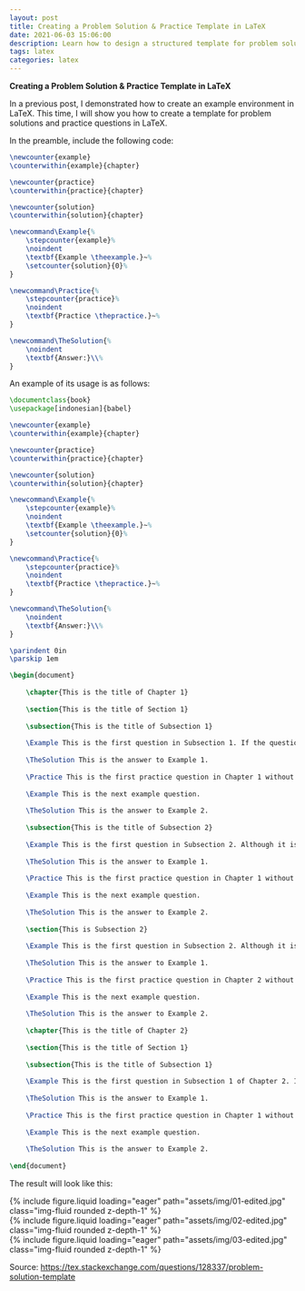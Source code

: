 ```yaml
---
layout: post
title: Creating a Problem Solution & Practice Template in LaTeX
date: 2021-06-03 15:06:00
description: Learn how to design a structured template for problem solutions and practice questions in LaTeX to enhance your documents.
tags: latex
categories: latex
---
```


**Creating a Problem Solution & Practice Template in LaTeX**

In a previous post, I demonstrated how to create an example environment in LaTeX. This time, I will show you how to create a template for problem solutions and practice questions in LaTeX.

In the preamble, include the following code:

```latex
\newcounter{example}
\counterwithin{example}{chapter}

\newcounter{practice}
\counterwithin{practice}{chapter}

\newcounter{solution}
\counterwithin{solution}{chapter}

\newcommand\Example{%
    \stepcounter{example}%
    \noindent
    \textbf{Example \theexample.}~%
    \setcounter{solution}{0}%
}

\newcommand\Practice{%
    \stepcounter{practice}%
    \noindent
    \textbf{Practice \thepractice.}~%
}

\newcommand\TheSolution{%
    \noindent
    \textbf{Answer:}\\%
}
```

An example of its usage is as follows:

```latex
\documentclass{book}
\usepackage[indonesian]{babel}

\newcounter{example}
\counterwithin{example}{chapter}

\newcounter{practice}
\counterwithin{practice}{chapter}

\newcounter{solution}
\counterwithin{solution}{chapter}

\newcommand\Example{%
    \stepcounter{example}%
    \noindent
    \textbf{Example \theexample.}~%
    \setcounter{solution}{0}%
}

\newcommand\Practice{%
    \stepcounter{practice}%
    \noindent
    \textbf{Practice \thepractice.}~%
}

\newcommand\TheSolution{%
    \noindent
    \textbf{Answer:}\\%
}

\parindent 0in
\parskip 1em

\begin{document}
     
    \chapter{This is the title of Chapter 1}
     
    \section{This is the title of Section 1}
     
    \subsection{This is the title of Subsection 1}
     
    \Example This is the first question in Subsection 1. If the question is long enough, it will appear like this. The example number follows the chapter number.
     
    \TheSolution This is the answer to Example 1.
     
    \Practice This is the first practice question in Chapter 1 without an answer.
     
    \Example This is the next example question.
     
    \TheSolution This is the answer to Example 2.
     
    \subsection{This is the title of Subsection 2}
         
    \Example This is the first question in Subsection 2. Although it is a different subsection, the example number continues from the previous one, as it is based on the chapter number.
     
    \TheSolution This is the answer to Example 1.
     
    \Practice This is the first practice question in Chapter 1 without an answer.
     
    \Example This is the next example question.
     
    \TheSolution This is the answer to Example 2.
         
    \section{This is Subsection 2}
     
    \Example This is the first question in Subsection 2. Although it is a different subsection, the example number continues from the previous one, as it is based on the chapter number.
     
    \TheSolution This is the answer to Example 1.
     
    \Practice This is the first practice question in Chapter 2 without an answer.
     
    \Example This is the next example question.
     
    \TheSolution This is the answer to Example 2.
     
    \chapter{This is the title of Chapter 2}
     
    \section{This is the title of Section 1}
     
    \subsection{This is the title of Subsection 1}
     
    \Example This is the first question in Subsection 1 of Chapter 2. If the question is long enough, it will appear like this. The example number follows the chapter number.
     
    \TheSolution This is the answer to Example 1.
     
    \Practice This is the first practice question in Chapter 1 without an answer.
     
    \Example This is the next example question.
     
    \TheSolution This is the answer to Example 2.
     
\end{document}
```

The result will look like this:

<div class="row mt-3">
    <div class="col-sm mt-3 mt-md-0">
        {% include figure.liquid loading="eager" path="assets/img/01-edited.jpg" class="img-fluid rounded z-depth-1" %}
    </div>
    <div class="col-sm mt-3 mt-md-0">
        {% include figure.liquid loading="eager" path="assets/img/02-edited.jpg" class="img-fluid rounded z-depth-1" %}
    </div>
    <div class="col-sm mt-3 mt-md-0">
        {% include figure.liquid loading="eager" path="assets/img/03-edited.jpg" class="img-fluid rounded z-depth-1" %}
    </div>
</div>

Source: https://tex.stackexchange.com/questions/128337/problem-solution-template

